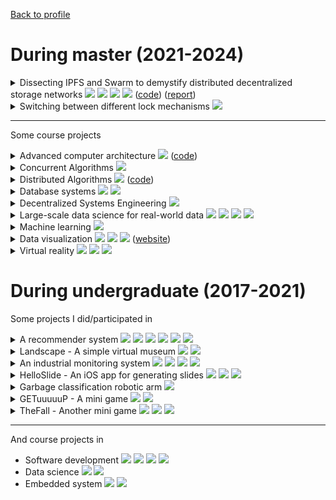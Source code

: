 [Back to profile](https://github.com/coconutnutX)

# During master (2021-2024)

<details>
  <summary>Dissecting IPFS and Swarm to demystify distributed decentralized storage networks 
    <img src="https://img.shields.io/badge/-IPFS-408D96?style=flat&logo=IPFS&logoColor=white"> 
    <img src="https://img.shields.io/badge/-Swarm-CF5C06?style=flat&logo=Swarm&logoColor=white"> 
    <img src="https://img.shields.io/badge/-Python-18304C?style=flat&logo=Python&logoColor=white"> 
    <img src="https://img.shields.io/badge/-Jupyter-E35D1D?style=flat&logo=Jupyter&logoColor=white">
    (<a href="https://github.com/dedis/student_22_dissecting_ipfs_swarm">code</a>) (<a href="https://www.epfl.ch/labs/dedis/wp-content/uploads/2023/01/report_2022-3-SixiaoXu-DissectingIPFSandSwarm.pdf">report</a>)
  </summary>
  
  1. Analysis of an IPFS gateway dataset.
  2. Monitor IPFS and Swarm clients.
</details>

<details>
  <summary>Switching between different lock mechanisms
    <img src="https://img.shields.io/badge/-C-151618?style=flat&logo=C&logoColor=white">
  </summary>
  
  1. Investigate switching between different synchronization mechanisms, including spinlock, queue-based locks, and delegation methods utilizing per-thread arrays, ensuring the correctness of these switches.
  2. Design and implement Swilock, altering existing mechanisms to support switching capabilities, detecting and responding to thread contention, and offering a unified API for locking and unlocking.
  3. Develops wi-delegation and integrate it into Swilock, designing server logic for processing requests and notifying waiters, and implementing optimizations.
</details>

---

Some course projects

<details>
  <summary>Advanced computer architecture 
    <img src="https://img.shields.io/badge/-Java-E66915?style=flat&logo=Java&logoColor=white"> 
    (<a href="https://github.com/coconutnutX/CS470-2022-homework1">code</a>) 
  </summary>
  
  - A cycle-by-cycle simulator of an out-of-order processor.
</details>

<details>
  <summary>Concurrent Algorithms 
    <img src="https://img.shields.io/badge/-C-151618?style=flat&logo=C&logoColor=white">
  </summary>
  
  - Implement Dual-versioned STM (software transactional memory).
</details>

<details>
  <summary>Distributed Algorithms 
    <img src="https://img.shields.io/badge/-Java-E66915?style=flat&logo=Java&logoColor=white"> 
    (<a href="https://github.com/coconutnutX/CS451-2021-project">code</a>) 
  </summary>
  
  - Implement broadcast algorithms based on sockets.
</details>

<details>
  <summary>Database systems 
    <img src="https://img.shields.io/badge/-Scala-CA1E1B?style=flat&logo=Scala&logoColor=white"> 
    <img src="https://img.shields.io/badge/-Spark-CF4216?style=flat&logo=apachespark&logoColor=white"> 
  </summary>
  
  - Implement relational operators and execution models.
  - Implement data processing pipelines over Spark.
</details>

<details>
  <summary>Decentralized Systems Engineering
    <img src="https://img.shields.io/badge/-Go-00ADD8?style=flat&logo=Go&logoColor=white"> 
  </summary>
  
  - Built a decentralized P2P video sharing platform that allows users to share videos in a secure and trustable manner.
  - Worked on PKI (Public Key Infrastructure) module, implemented signatures, secure message types, and secure broadcast methods.
</details>

<details>
  <summary>Large-scale data science for real-world data 
    <img src="https://img.shields.io/badge/-Python-18304C?style=flat&logo=Python&logoColor=white"> 
    <img src="https://img.shields.io/badge/-Jupyter-E35D1D?style=flat&logo=Jupyter&logoColor=white"> 
    <img src="https://img.shields.io/badge/-Spark-CF4216?style=flat&logo=apachespark&logoColor=white"> 
    <img src="https://img.shields.io/badge/-Hadoop-E4E80B?style=flat&logo=ApacheHadoop&logoColor=black">
  </summary>
  
  - 4 homeworks about distributed data processing with Hadoop.
  - Final project about route planning on the Swiss transportation network data using Spark clusters.
</details>

<details>
  <summary>Machine learning
      <img src="https://img.shields.io/badge/-Python-18304C?style=flat&logo=Python&logoColor=white">
  </summary>

  - Text classification.
</details>

<details>
  <summary>Data visualization 
    <img src="https://img.shields.io/badge/-Python-18304C?style=flat&logo=Python&logoColor=white"> 
    <img src="https://img.shields.io/badge/-Plotly-2F3C5D?style=flat&logo=Plotly&logoColor=white"> 
    <img src="https://img.shields.io/badge/-Vuejs-4FC08D?style=flat&logo=vue.js&logoColor=white"> 
    (<a href="https://com-480-data-visualization.github.io/datavis-project-2022-nomorebugs/">website</a>)
  </summary>
  
  - Design and implement visualizations of several datasets about personality tests.
  - Build a website to show interactive visualizations.
</details>

<details>
  <summary>Virtual reality 
    <img src="https://img.shields.io/badge/-Unity-696969?style=flat&logo=Unity&logoColor=white"> 
    <img src="https://img.shields.io/badge/-C%23-7C2297?style=flat&logo=CSharp&logoColor=white"> 
    <img src="https://img.shields.io/badge/-Oculus-151618?style=flat&logo=Oculus&logoColor=white">
  </summary>
  
  - Design and implement a VR game runs on Oculus Quest.
  
  ![img](media/2022-vr.gif)
</details>

# During undergraduate (2017-2021)

Some projects I did/participated in

<details>
  <summary>A recommender system 
    <img src="https://img.shields.io/badge/-Python-18304C?style=flat&logo=Python&logoColor=white"> 
    <img src="https://img.shields.io/badge/-MySQL-0B4971?style=flat&logo=MySQL&logoColor=white"> 
    <img src="https://img.shields.io/badge/-Flask-696969?style=flat&logo=Flask&logoColor=white"> 
    <img src="https://img.shields.io/badge/-Vuejs-4FC08D?style=flat&logo=vue.js&logoColor=white"> 
    <img src="https://img.shields.io/badge/-Docker-18304C?style=flat&logo=Docker&logoColor=white"> 
    <img src="https://img.shields.io/badge/-AzurePipelines-2D55D4?style=flat&logo=AzurePipelines&logoColor=white"> 
  </summary>
  
  - Internship project on news recommendation.
  - Work on models, frontend and backend with the help of the team.
  
</details>

<details>
  <summary>Landscape - A simple virtual museum 
    <img src="https://img.shields.io/badge/-Unity-696969?style=flat&logo=Unity&logoColor=white">
    <img src="https://img.shields.io/badge/-C%23-7C2297?style=flat&logo=CSharp&logoColor=white">
  </summary>
  
  ![img](media/2021-museum.gif)
</details>

<details>
  <summary>An industrial monitoring system 
    <img src="https://img.shields.io/badge/-Java-E66915?style=flat&logo=Java&logoColor=white"> 
    <img src="https://img.shields.io/badge/-MySQL-0B4971?style=flat&logo=MySQL&logoColor=white"> 
    <img src="https://img.shields.io/badge/-Spring-55AC33?style=flat&logo=Spring&logoColor=white"> 
    <img src="https://img.shields.io/badge/-Gitlab-CF2C1E?style=flat&logo=Gitlab&logoColor=white">
  </summary>
  
  - Part of the backend team.
  - Design interface, write documentation and code.
</details>

<details>
  <summary>HelloSlide - An iOS app for generating slides 
    <img src="https://img.shields.io/badge/-Swift-DF3829?style=flat&logo=Swift&logoColor=white"> 
    <img src="https://img.shields.io/badge/-Java-E66915?style=flat&logo=Java&logoColor=white"> 
    <img src="https://img.shields.io/badge/-SpringBoot-59A031?style=flat&logo=SpringBoot&logoColor=white">
  </summary>
  
  - Work on frondend (display and modify template).
  - Work on backend (handwritten text recognition & PPT format export).
  
  ![img](media/2019-HelloSlide.gif)
</details>

<details>
  <summary>Garbage classification robotic arm 
    <img src="https://img.shields.io/badge/-Python-18304C?style=flat&logo=Python&logoColor=white"></summary>
  
  - Cooperate with students in telecommunications and remote sensing.
  - Work on image classification.
  
  ![img](media/2019-GarbageClassification.gif)
</details>

<details>
  <summary>GETuuuuuP - A mini game 
    <img src="https://img.shields.io/badge/-WechatGame-319F27?style=flat&logo=Wechat&logoColor=white"> 
    <img src="https://img.shields.io/badge/-JavaScript-E9D317?style=flat&logo=javascript&logoColor=white">
  </summary>
  
  ![img](media/2019-GETuuuuuP.gif)
</details>

<details>
  <summary>TheFall - Another mini game 
    <img src="https://img.shields.io/badge/-WechatGame-319F27?style=flat&logo=Wechat&logoColor=white"> 
    <img src="https://img.shields.io/badge/-Cocos2d-1B85A9?style=flat&logo=Cocos&logoColor=white"> 
    <img src="https://img.shields.io/badge/-JavaScript-E9D317?style=flat&logo=javascript&logoColor=white">
  </summary>
  
  ![img](media/2018-theFall.gif)
</details>

---

And course projects in

- Software development <img src="https://img.shields.io/badge/-C-094184?style=flat&logo=C&logoColor=white"> <img src="https://img.shields.io/badge/-C++-094184?style=flat&logo=c%2B%2B&logoColor=white"> <img src="https://img.shields.io/badge/-Java-E66915?style=flat&logo=Java&logoColor=white"> <img src="https://img.shields.io/badge/-SpringBoot-59A031?style=flat&logo=SpringBoot&logoColor=white">
- Data science <img src="https://img.shields.io/badge/-Python-18304C?style=flat&logo=Python&logoColor=white"> <img src="https://img.shields.io/badge/-Jupyter-E35D1D?style=flat&logo=Jupyter&logoColor=white"> 
- Embedded system <img src="https://img.shields.io/badge/-Python-18304C?style=flat&logo=Python&logoColor=white"> <img src="https://img.shields.io/badge/-RaspberryPi-A50031?style=flat&logo=RaspberryPi&logoColor=white">
